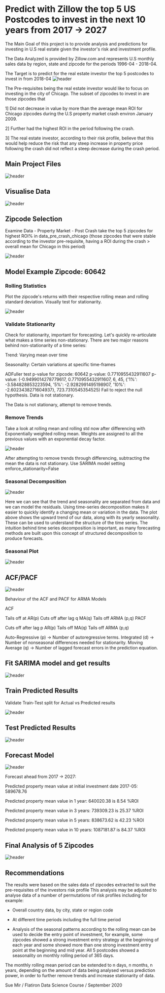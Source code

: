 # Predict with Zillow the top 5 US Postcodes to invest in the next 10 years from 2017 -> 2027

The Main Goal of this project is to provide analysis and predictions for investing in U.S real estate given the investor's risk and investment profile.

The Data Analyzed is provided by Zillow.com and represents U.S monthly sales data by region, state and zipcode for the periods 1996-04 - 2018-04.

The Target is to predict for the real estate investor the top 5 postcodes to invest in from 2018-04
![header](time-series/mod4_ts0.png)

The Pre-requisites being the real estate investor would like to focus on investing in the city of Chicago. The subset of zipcodes to invest in are those zipcodes that

1] Did not decrease in value by more than the average mean ROI for Chicago zipcodes during the U.S property market crash environ January 2009.

2] Further had the highest ROI in the period following the crash.

3] The real estate investor, according to their risk profile, believe that this would help reduce the risk that any steep increase in property price following the crash did not reflect a steep decrease during the crash period.

## Main Project Files
![header](time-series/mod4_ts19.png)

## Visualise Data
![header](time-series/mod4_ts3.png)

## Zipcode Selection
Examine Data - Property Market - Post Crash
take the top 5 zipcodes for highest ROI% in data_pre_crash_chicago (those zipcodes that were stable
according to the investor pre-requisite, having a ROI during the crash > overall mean for Chicago in this period)

![header](time-series/mod4_ts2.png)

## Model Example Zipcode: 60642

### Rolling Statistics
Plot the zipcode's returns with their respective rolling mean and rolling standard deviation.
Visually test for stationarity.

![header](time-series/mod4_ts10.png)

### Validate Stationarity
Check for stationarity, important for forecasting.  Let's quickly re-articulate what makes a time series non-stationary. There are two major reasons behind non-stationarity of a time series:

Trend: Varying mean over time

Seasonality: Certain variations at specific time-frames

ADFuller test p-value for zipcode: 60642
p-value: 0.7710955432911607
p-value: (-0.9499014278779617, 0.7710955432911607, 6, 45, {'1%': -3.584828853223594, '5%': -2.9282991495198907, '10%': -2.6023438271604937}, 723.7310545354525)
Fail to reject the null hypothesis. Data is not stationary.

The Data is not stationary, attempt to remove trends.

### Remove Trends
Take a look at rolling mean and rolling std now after differencing with Exponentially weighted rolling mean.  Weights are assigned to all the previous values with an exponential decay factor.

![header](time-series/mod4_ts11.png)

After attempting to remove trends through differencing, subtracting the mean the data is not stationary. Use SARIMA model setting enforce_stationarity=False

### Seasonal Decomposition
![header](time-series/mod4_ts17.png)

Here we can see that the trend and seasonality are separated from data and we can model the residuals.
Using time-series decomposition makes it easier to quickly identify a changing mean or variation in the data. The plot above shows the upward trend of our data, along with its yearly seasonality. These can be used to understand the structure of the time series. The intuition behind time series decomposition is important, as many forecasting methods are built upon this concept of structured decomposition to produce forecasts.

### Seasonal Plot

![header](time-series/mod4_ts18.png)



## ACF/PACF
![header](time-series/mod4_ts12.png)

Behaviour of the ACF and PACF for ARMA Models

ACF

Tails off at AR(p)
Cuts off after lag q MA(q)
Tails off ARMA (p,q)
PACF

Cuts off after lag p AR(p)
Tails off MA(q)
Tails off ARMA (p,q)

Auto-Regressive (p) -> Number of autoregressive terms.
Integrated (d) -> Number of nonseasonal differences needed for stationarity.
Moving Average (q) -> Number of lagged forecast errors in the prediction equation.

## Fit SARIMA model and get results
![header](time-series/mod4_ts13.png)

## Train Predicted Results
Validate Train-Test split for Actual vs Predicted results

![header](time-series/mod4_ts14.png)

## Test Predicted Results
![header](time-series/mod4_ts15.png)

## Forecast Model
![header](time-series/mod4_ts16.png)

Forecast ahead from 2017 -> 2027:

Predicted property mean value at initial investment date 2017-05: 589678.76

Predicted property mean value in 1 year: 640020.38 is 8.54 %ROI

Predicted property mean value in 3 years: 739309.23 is 25.37 %ROI

Predicted property mean value in 5 years: 838673.62 is 42.23 %ROI

Predicted property mean value in 10 years: 1087181.87 is 84.37 %ROI


## Final Analysis of 5 Zipcodes
![header](time-series/mod4_ts1.png)


## Recommendations
The results were based on the sales data of zipcodes extracted to suit the pre-requisites of the investors risk profile This analysis may be adjusted to analyse data of a number of permutations of risk profiles including for example:

- Overall country data, by city, state or region code

- At different time periods including the full time period

- Analysis of the seasonal patterns according to the rolling mean can be used to decide the entry point of investment, for example, some zipcodes showed a strong investment entry strategy at the beginning of each year and some showed more than one strong investment entry point at the beginning and mid year. All 5 postcodes showed a seasonality on monthly rolling period of 365 days.

The monthly rolling mean period can be extended to n days, n months, n years, depending on the amount of data being analysed versus prediction power, in order to further remove trends and increase stationarity of data.


Sue Mir / Flatiron Data Science Course / September 2020
